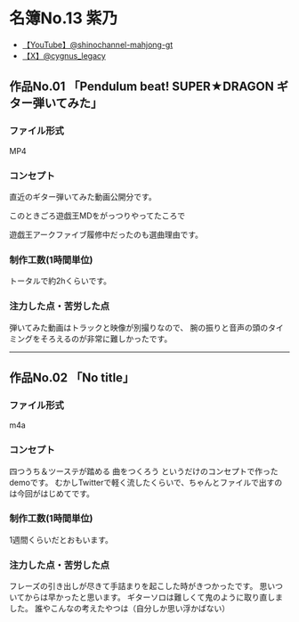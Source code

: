 # 名簿No.13 紫乃

- [【YouTube】@shinochannel-mahjong-gt](https://youtube.com/@shinochannel-mahjong-gt)
- [【X】@cygnus_legacy](https://x.com/@cygnus_legacy)

## 作品No.01 「Pendulum beat! SUPER★DRAGON ギター弾いてみた」

### ファイル形式
MP4

### コンセプト
直近のギター弾いてみた動画公開分です。

このときごろ遊戯王MDをがっつりやってたころで

遊戯王アークファイブ履修中だったのも選曲理由です。

### 制作工数(1時間単位)
トータルで約2hくらいです。

### 注力した点・苦労した点
弾いてみた動画はトラックと映像が別撮りなので、
腕の振りと音声の頭のタイミングをそろえるのが非常に難しかったです。

---

## 作品No.02 「No title」

### ファイル形式
m4a

### コンセプト
四つうち＆ツーステが踏める
曲をつくろう
というだけのコンセプトで作ったdemoです。
むかしTwitterで軽く流したくらいで、ちゃんとファイルで出すのは今回がはじめてです。

### 制作工数(1時間単位)
1週間くらいだとおもいます。

### 注力した点・苦労した点
フレーズの引き出しが尽きて手詰まりを起こした時がきつかったです。
思いついてからは早かったと思います。
ギターソロは難しくて鬼のように取り直しました。
誰やこんなの考えたやつは（自分しか思い浮かばない）